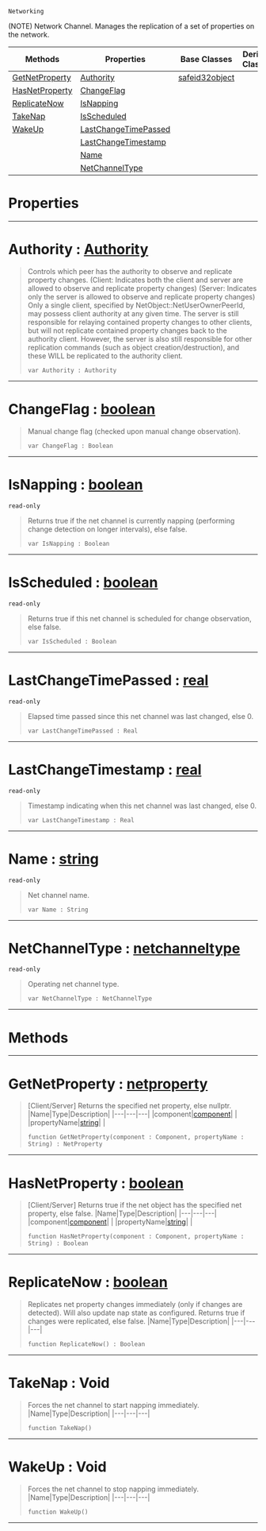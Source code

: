  `Networking`



(NOTE) Network Channel. Manages the replication of a set of properties on the network.

|Methods|Properties|Base Classes|Derived Classes|
|---|---|---|---|
|[ GetNetProperty](https://github.com/PlasmaEngine/PlasmaDocs/blob/master/code_reference/class_reference/netchannel.markdown#getnetproperty-plasma-engi)|[ Authority](https://github.com/PlasmaEngine/PlasmaDocs/blob/master/code_reference/class_reference/netchannel.markdown#authority-plasma-engine-do)|[safeid32object](https://github.com/PlasmaEngine/PlasmaDocs/blob/master/code_reference/class_reference/safeid32object.markdown)| |
|[ HasNetProperty](https://github.com/PlasmaEngine/PlasmaDocs/blob/master/code_reference/class_reference/netchannel.markdown#hasnetproperty-plasma-engi)|[ ChangeFlag](https://github.com/PlasmaEngine/PlasmaDocs/blob/master/code_reference/class_reference/netchannel.markdown#changeflag-plasma-engine-d)| | |
|[ ReplicateNow](https://github.com/PlasmaEngine/PlasmaDocs/blob/master/code_reference/class_reference/netchannel.markdown#replicatenow-plasma-engine)|[ IsNapping](https://github.com/PlasmaEngine/PlasmaDocs/blob/master/code_reference/class_reference/netchannel.markdown#isnapping-plasma-engine-do)| | |
|[ TakeNap](https://github.com/PlasmaEngine/PlasmaDocs/blob/master/code_reference/class_reference/netchannel.markdown#takenap-void)|[ IsScheduled](https://github.com/PlasmaEngine/PlasmaDocs/blob/master/code_reference/class_reference/netchannel.markdown#isscheduled-plasma-engine)| | |
|[ WakeUp](https://github.com/PlasmaEngine/PlasmaDocs/blob/master/code_reference/class_reference/netchannel.markdown#wakeup-void)|[ LastChangeTimePassed](https://github.com/PlasmaEngine/PlasmaDocs/blob/master/code_reference/class_reference/netchannel.markdown#lastchangetimepassed-zer)| | |
| |[ LastChangeTimestamp](https://github.com/PlasmaEngine/PlasmaDocs/blob/master/code_reference/class_reference/netchannel.markdown#lastchangetimestamp-plasma)| | |
| |[ Name](https://github.com/PlasmaEngine/PlasmaDocs/blob/master/code_reference/class_reference/netchannel.markdown#name-plasma-engine-documen)| | |
| |[ NetChannelType](https://github.com/PlasmaEngine/PlasmaDocs/blob/master/code_reference/class_reference/netchannel.markdown#netchanneltype-plasma-engi)| | |


 #  Properties


---  
 #  Authority : [Authority](https://github.com/PlasmaEngine/PlasmaDocs/blob/master/code_reference/enum_reference.markdown#authority)

> Controls which peer has the authority to observe and replicate property changes. (Client: Indicates both the client and server are allowed to observe and replicate property changes) (Server: Indicates only the server is allowed to observe and replicate property changes) Only a single client, specified by NetObject::NetUserOwnerPeerId, may possess client authority at any given time. The server is still responsible for relaying contained property changes to other clients, but will not replicate contained property changes back to the authority client. However, the server is also still responsible for other replication commands (such as object creation/destruction), and these WILL be replicated to the authority client.
> ``` lang=cpp, name=Lightning
> var Authority : Authority


---  
 #  ChangeFlag : [boolean](https://github.com/PlasmaEngine/PlasmaDocs/blob/master/code_reference/lightning_base_types/boolean.markdown)

> Manual change flag (checked upon manual change observation).
> ``` lang=cpp, name=Lightning
> var ChangeFlag : Boolean


---  
 #  IsNapping : [boolean](https://github.com/PlasmaEngine/PlasmaDocs/blob/master/code_reference/lightning_base_types/boolean.markdown)

 `read-only`

> Returns true if the net channel is currently napping (performing change detection on longer intervals), else false.
> ``` lang=cpp, name=Lightning
> var IsNapping : Boolean


---  
 #  IsScheduled : [boolean](https://github.com/PlasmaEngine/PlasmaDocs/blob/master/code_reference/lightning_base_types/boolean.markdown)

 `read-only`

> Returns true if this net channel is scheduled for change observation, else false.
> ``` lang=cpp, name=Lightning
> var IsScheduled : Boolean


---  
 #  LastChangeTimePassed : [real](https://github.com/PlasmaEngine/PlasmaDocs/blob/master/code_reference/lightning_base_types/real.markdown)

 `read-only`

> Elapsed time passed since this net channel was last changed, else 0.
> ``` lang=cpp, name=Lightning
> var LastChangeTimePassed : Real


---  
 #  LastChangeTimestamp : [real](https://github.com/PlasmaEngine/PlasmaDocs/blob/master/code_reference/lightning_base_types/real.markdown)

 `read-only`

> Timestamp indicating when this net channel was last changed, else 0.
> ``` lang=cpp, name=Lightning
> var LastChangeTimestamp : Real


---  
 #  Name : [string](https://github.com/PlasmaEngine/PlasmaDocs/blob/master/code_reference/lightning_base_types/string.markdown)

 `read-only`

> Net channel name.
> ``` lang=cpp, name=Lightning
> var Name : String


---  
 #  NetChannelType : [netchanneltype](https://github.com/PlasmaEngine/PlasmaDocs/blob/master/code_reference/class_reference/netchanneltype.markdown)

 `read-only`

> Operating net channel type.
> ``` lang=cpp, name=Lightning
> var NetChannelType : NetChannelType


---  
 #  Methods


---  
 #  GetNetProperty : [netproperty](https://github.com/PlasmaEngine/PlasmaDocs/blob/master/code_reference/class_reference/netproperty.markdown)

> [Client/Server] Returns the specified net property, else nullptr.
> |Name|Type|Description|
> |---|---|---|
> |component|[component](https://github.com/PlasmaEngine/PlasmaDocs/blob/master/code_reference/class_reference/component.markdown)| |
> |propertyName|[string](https://github.com/PlasmaEngine/PlasmaDocs/blob/master/code_reference/lightning_base_types/string.markdown)| |
> ``` lang=cpp, name=Lightning
> function GetNetProperty(component : Component, propertyName : String) : NetProperty
> ``` 


---  
 #  HasNetProperty : [boolean](https://github.com/PlasmaEngine/PlasmaDocs/blob/master/code_reference/lightning_base_types/boolean.markdown)

> [Client/Server] Returns true if the net object has the specified net property, else false.
> |Name|Type|Description|
> |---|---|---|
> |component|[component](https://github.com/PlasmaEngine/PlasmaDocs/blob/master/code_reference/class_reference/component.markdown)| |
> |propertyName|[string](https://github.com/PlasmaEngine/PlasmaDocs/blob/master/code_reference/lightning_base_types/string.markdown)| |
> ``` lang=cpp, name=Lightning
> function HasNetProperty(component : Component, propertyName : String) : Boolean
> ``` 


---  
 #  ReplicateNow : [boolean](https://github.com/PlasmaEngine/PlasmaDocs/blob/master/code_reference/lightning_base_types/boolean.markdown)

> Replicates net property changes immediately (only if changes are detected). Will also update nap state as configured. Returns true if changes were replicated, else false.
> |Name|Type|Description|
> |---|---|---|
> ``` lang=cpp, name=Lightning
> function ReplicateNow() : Boolean
> ``` 


---  
 #  TakeNap : Void

> Forces the net channel to start napping immediately.
> |Name|Type|Description|
> |---|---|---|
> ``` lang=cpp, name=Lightning
> function TakeNap()
> ``` 


---  
 #  WakeUp : Void

> Forces the net channel to stop napping immediately.
> |Name|Type|Description|
> |---|---|---|
> ``` lang=cpp, name=Lightning
> function WakeUp()
> ``` 


---  
 

 